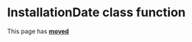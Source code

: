 # InstallationDate class function #

This page has [**moved**](https://lib-docs.delphidabbler.com/SysInfo/5/API/TPJOSInfo-InstallationDate)